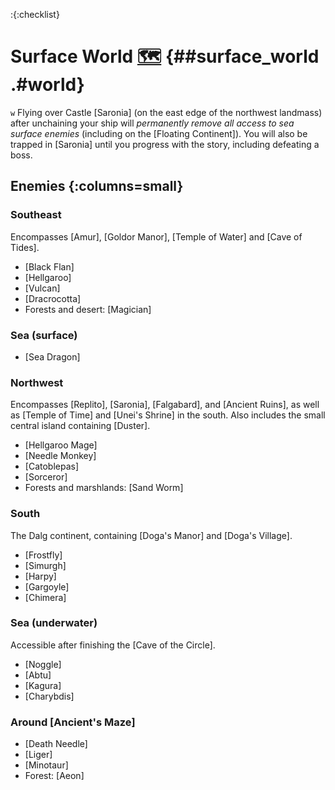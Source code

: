 :{:checklist}

# Surface World [🗺️](https://steamcommunity.com/sharedfiles/filedetails/?id=664665374) {##surface_world .#world}

`w` Flying over Castle [Saronia] (on the east edge of the northwest landmass) after unchaining your ship will *permanently remove all access to sea surface enemies* (including on the [Floating Continent]). You will also be trapped in [Saronia] until you progress with the story, including defeating a boss.

## Enemies {:columns=small}

### Southeast

Encompasses [Amur], [Goldor Manor], [Temple of Water] and [Cave of Tides].

* [Black Flan]
* [Hellgaroo]
* [Vulcan]
* [Dracrocotta]
* Forests and desert: [Magician]
  

### Sea (surface)
* [Sea Dragon]


### Northwest

Encompasses [Replito], [Saronia], [Falgabard], and [Ancient Ruins], as well as [Temple of Time] and [Unei's Shrine] in the south. Also includes the small central island containing [Duster].

* [Hellgaroo Mage]
* [Needle Monkey]
* [Catoblepas]
* [Sorceror]
* Forests and marshlands: [Sand Worm]
  

### South

The Dalg continent, containing [Doga's Manor] and [Doga's Village].

* [Frostfly]
* [Simurgh]
* [Harpy]
* [Gargoyle]
* [Chimera]


### Sea (underwater)

Accessible after finishing the [Cave of the Circle].

* [Noggle]
* [Abtu]
* [Kagura]
* [Charybdis]


### Around [Ancient's Maze]

* [Death Needle]
* [Liger]
* [Minotaur]
* Forest: [Aeon]
